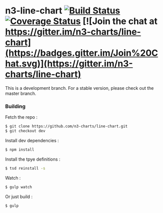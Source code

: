 # n3-line-chart [![Build Status](https://travis-ci.org/n3-charts/line-chart.svg?branch=dev)](https://travis-ci.org/n3-charts/line-chart) [![Coverage Status](https://coveralls.io/repos/n3-charts/line-chart/badge.svg?branch=dev&pouet=tut)](https://coveralls.io/r/n3-charts/line-chart?branch=dev) [![Join the chat at https://gitter.im/n3-charts/line-chart](https://badges.gitter.im/Join%20Chat.svg)](https://gitter.im/n3-charts/line-chart)

This is a development branch. For a stable version, please check out the master branch.

### Building
Fetch the repo :
```sh
$ git clone https://github.com/n3-charts/line-chart.git
$ git checkout dev
```

Install dev dependencies :
```sh
$ npm install
```

Install the tpye definitions :
```sh
$ tsd reinstall -s
```

Watch :
```sh
$ gulp watch
```

Or just build :
```sh
$ gulp
```
